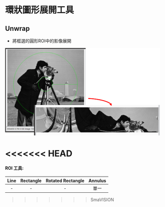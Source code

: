 # 環狀圖形展開工具

## Unwrap

* 將框選的圓形ROI中的影像展開

![](../../../.gitbook/assets/tu-pian-39.png)

<<<<<<< HEAD
=======
#### ROI 工具:

|              Line              |         Rectangle         | Rotated Rectangle |        Annulus        |
| :---: | :---: | :---: | :---: |
| - | - | - | 單一 |

 

>>>>>>> SmaVISION
